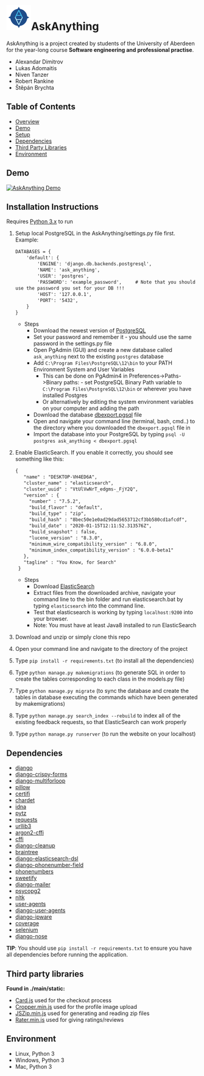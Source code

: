 <img align="left" height="65" width="65" src="./main/static/img/logo.png">

# AskAnything 
AskAnything is a project created by students of the University of Aberdeen for the year-long course **Software engineering and professional practise**.
* Alexandar Dimitrov
* Lukas Adomaitis 
* Niven Tanzer
* Robert Rankine
* Štěpán Brychta

##  Table of Contents
* [Overview](#AskAnything)
* [Demo](#Demo)
* [Setup](#Installation-Instructions)
* [Dependencies](#Dependencies)
* [Third Party Libraries](#Third)
* [Environment](#third-party-libraries)

## Demo
[![AskAnything Demo](https://media.giphy.com/media/d2ZhZTK55EA2yvTy/giphy.gif)](#)

## Installation Instructions
Requires [Python 3.x](https://www.python.org/downloads/) to run

1. Setup local PostgreSQL in the AskAnything/settings.py file first. Example:
     ```
     DATABASES = {
         'default': {
             'ENGINE': 'django.db.backends.postgresql',
             'NAME': 'ask_anything',
             'USER': 'postgres',
             'PASSWORD': 'example_password',     # Note that you should use the password you set for your DB !!!
             'HOST': '127.0.0.1',
             'PORT': '5432',
         }
     }
     ```
   - Steps
     - Download the newest version of [PostgreSQL](https://www.enterprisedb.com/downloads/postgres-postgresql-downloads)
     - Set your password and remember it - you should use the same password in the settings.py file
     - Open PgAdmin (GUI) and create a new database called ```ask_anything``` next to the existing ```postgres``` database
     - Add ```C:\Program Files\PostgreSQL\12\bin``` to your PATH Environment System and User Variables
       - This can be done on PgAdmin4 in Preferences->Paths->Binary paths: - set PostgreSQL Binary Path variable to ```C:\Program Files\PostgreSQL\12\bin``` or wherever you have installed Postgres
       - Or alternatively by editing the system environment variables on your computer and adding the path
     - Download the database [dbexport.pgsql](./dbexport.pgsql) file 
     - Open and navigate your command line (terminal, bash, cmd..) to the directory where you downloaded the ```dbexport.pgsql``` file in
     - Import the database into your PostgreSQL by typing ```psql -U postgres ask_anything < dbexport.pgsql```
     
     
2. Enable ElasticSearch. If you enable it correctly, you should see something like this:
    ```
    {
       "name" : "DESKTOP-VH4ED6A",
       "cluster_name" : "elasticsearch",
       "cluster_uuid" : "VtUlVwNrT_edgms-_FjY2Q",
       "version" : {
         "number" : "7.5.2",
         "build_flavor" : "default",
         "build_type" : "zip",
         "build_hash" : "8bec50e1e0ad29dad5653712cf3bb580cd1afcdf",
         "build_date" : "2020-01-15T12:11:52.313576Z",
         "build_snapshot" : false,
         "lucene_version" : "8.3.0",
         "minimum_wire_compatibility_version" : "6.8.0",
         "minimum_index_compatibility_version" : "6.0.0-beta1"
       },
       "tagline" : "You Know, for Search"
     }
     ```
   - Steps
       - Download [ElasticSearch](https://www.elastic.co/downloads/elasticsearch?fbclid=IwAR2XbaY92npI5bsGvUCl4zK5UMS17sTKwAJrHt-69dYzC9jO26Ldyj5Lv-M)
       - Extract files from the downloaded archive, navigate your command line to the bin folder and run elasticsearch.bat by typing ```elasticsearch``` into the command line. 
       - Test that elasticsearch is working by typing ```localhost:9200``` into your browser.
       - Note: You must have at least Java8 installed to run ElasticSearch
       
3. Download and unzip or simply clone this repo
4. Open your command line and navigate to the directory of the project
5. Type ```pip install -r requirements.txt``` (to install all the dependencies)
6. Type ```python manage.py makemigrations``` (to generate SQL in order to create the tables corresponding to each class in the models.py file)
7. Type ```python manage.py migrate```        (to sync the database and create the tables in database executing the commands which have been generated by makemigrations)
8. Type ```python manage.py search_index --rebuild``` to index all of the existing feedback requests, so that ElasticSearch can work properly
9. Type ```python manage.py runserver```      (to run the website on your localhost)
    
## Dependencies
* [django](https://pypi.org/project/Django/)
* [django-crispy-forms](https://pypi.org/project/django-crispy-forms/)
* [django-multiforloop](https://pypi.org/project/django-multiforloop/)
* [pillow](https://pypi.org/project/Pillow/())
* [certifi](https://pypi.org/project/certifi/)
* [chardet](https://pypi.org/project/chardet/)
* [idna](https://pypi.org/project/idna/)
* [pytz](https://pypi.org/project/pytz/)
* [requests](https://pypi.org/project/requests/)
* [urllib3](https://pypi.org/project/urllib3/)
* [argon2-cffi](https://pypi.org/project/argon2-cffi/)
* [cffi](https://pypi.org/project/cffi/)
* [django-cleanup](https://pypi.org/project/django-cleanup/)
* [braintree](https://pypi.org/project/braintree/)
* [django-elasticsearch-dsl](https://pypi.org/project/django-elasticsearch-dsl/)
* [django-phonenumber-field](https://pypi.org/project/django-phonenumber-field/)
* [phonenumbers](https://pypi.org/project/phonenumbers/)
* [sweetify](https://pypi.org/project/sweetify/)
* [django-mailer](https://pypi.org/project/django-mailer/)
* [psycopg2](https://pypi.org/project/psycopg2/)
* [nltk](https://pypi.org/project/nltk/)
* [user-agents](https://pypi.org/project/user-agents/)
* [django-user-agents](https://pypi.org/project/django-user-agents/)
* [django-ipware](https://pypi.org/project/django-ipware/)
* [coverage](https://pypi.org/project/coverage/)
* [selenium](https://pypi.org/project/selenium/)
* [django-nose](https://pypi.org/project/django-nose/) 

**TIP**: You should use `pip install -r requirements.txt` to ensure you have all dependencies before running the application.

## Third party libraries
**Found in ./main/static:**
* [Card.js](https://github.com/jessepollak/card) used for the checkout process
* [Cropper.min.js](https://fengyuanchen.github.io/cropperjs/) used for the profile image upload
* [JSZip.min.js](https://stuk.github.io/jszip/) used for generating and reading zip files
* [Rater.min.js](https://auxiliary.github.io/rater/) used for giving ratings/reviews

## Environment
* Linux, Python 3
* Windows, Python 3
* Mac, Python 3
